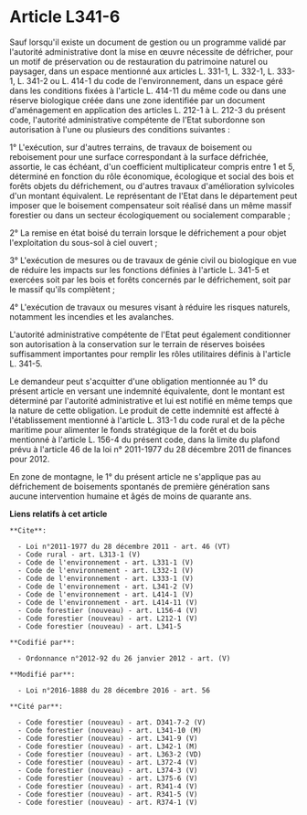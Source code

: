# Article L341-6

Sauf lorsqu'il existe un document de gestion ou un programme validé par l'autorité administrative dont la mise en œuvre
nécessite de défricher, pour un motif de préservation ou de restauration du patrimoine naturel ou paysager, dans un espace
mentionné aux articles L. 331-1, L. 332-1, L. 333-1, L. 341-2 ou L. 414-1 du code de l'environnement, dans un espace géré
dans les conditions fixées à l'article L. 414-11 du même code ou dans une réserve biologique créée dans une zone identifiée
par un document d'aménagement en application des articles L. 212-1 à L. 212-3 du présent code, l'autorité administrative
compétente de l'Etat subordonne son autorisation à l'une ou plusieurs des conditions suivantes : 

1° L'exécution, sur d'autres terrains, de travaux de boisement ou reboisement pour une surface correspondant à la surface
défrichée, assortie, le cas échéant, d'un coefficient multiplicateur compris entre 1 et 5, déterminé en fonction du rôle
économique, écologique et social des bois et forêts objets du défrichement, ou d'autres travaux d'amélioration sylvicoles
d'un montant équivalent. Le représentant de l'Etat dans le département peut imposer que le boisement compensateur soit
réalisé dans un même massif forestier ou dans un secteur écologiquement ou socialement comparable ; 

2° La remise en état boisé du terrain lorsque le défrichement a pour objet l'exploitation du sous-sol à ciel ouvert ; 

3° L'exécution de mesures ou de travaux de génie civil ou biologique en vue de réduire les impacts sur les fonctions définies
à l'article L. 341-5 et exercées soit par les bois et forêts concernés par le défrichement, soit par le massif qu'ils
complètent ; 

4° L'exécution de travaux ou mesures visant à réduire les risques naturels, notamment les incendies et les avalanches. 

L'autorité administrative compétente de l'Etat peut également conditionner son autorisation à la conservation sur le terrain
de réserves boisées suffisamment importantes pour remplir les rôles utilitaires définis à l'article L. 341-5. 

Le demandeur peut s'acquitter d'une obligation mentionnée au 1° du présent article en versant une indemnité équivalente, dont
le montant est déterminé par l'autorité administrative et lui est notifié en même temps que la nature de cette obligation. Le
produit de cette indemnité est affecté à l'établissement mentionné à l'article L. 313-1 du code rural et de la pêche maritime
pour alimenter le fonds stratégique de la forêt et du bois mentionné à l'article L. 156-4 du présent code, dans la limite du
plafond prévu à l'article 46 de la loi n° 2011-1977 du 28 décembre 2011 de finances pour 2012. 

En zone de montagne, le 1° du présent article ne s'applique pas au défrichement de boisements spontanés de première
génération sans aucune intervention humaine et âgés de moins de quarante ans.

**Liens relatifs à cet article**

	**Cite**:

	  - Loi n°2011-1977 du 28 décembre 2011 - art. 46 (VT)
	  - Code rural - art. L313-1 (V)
	  - Code de l'environnement - art. L331-1 (V)
	  - Code de l'environnement - art. L332-1 (V)
	  - Code de l'environnement - art. L333-1 (V)
	  - Code de l'environnement - art. L341-2 (V)
	  - Code de l'environnement - art. L414-1 (V)
	  - Code de l'environnement - art. L414-11 (V)
	  - Code forestier (nouveau) - art. L156-4 (V)
	  - Code forestier (nouveau) - art. L212-1 (V)
	  - Code forestier (nouveau) - art. L341-5

	**Codifié par**:

	  - Ordonnance n°2012-92 du 26 janvier 2012 - art. (V)

	**Modifié par**:

	  - Loi n°2016-1888 du 28 décembre 2016 - art. 56

	**Cité par**:

	  - Code forestier (nouveau) - art. D341-7-2 (V)
	  - Code forestier (nouveau) - art. L341-10 (M)
	  - Code forestier (nouveau) - art. L341-9 (V)
	  - Code forestier (nouveau) - art. L342-1 (M)
	  - Code forestier (nouveau) - art. L363-2 (VD)
	  - Code forestier (nouveau) - art. L372-4 (V)
	  - Code forestier (nouveau) - art. L374-3 (V)
	  - Code forestier (nouveau) - art. L375-6 (V)
	  - Code forestier (nouveau) - art. R341-4 (V)
	  - Code forestier (nouveau) - art. R341-5 (V)
	  - Code forestier (nouveau) - art. R374-1 (V)
